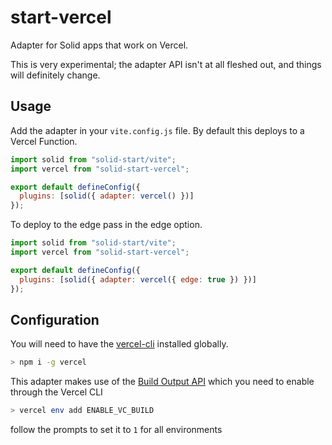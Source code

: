 # start-vercel

Adapter for Solid apps that work on Vercel.

This is very experimental; the adapter API isn't at all fleshed out, and things will definitely change.

## Usage

Add the adapter in your `vite.config.js` file. By default this deploys to a Vercel Function.

```js
import solid from "solid-start/vite";
import vercel from "solid-start-vercel";

export default defineConfig({
  plugins: [solid({ adapter: vercel() })]
});
```

To deploy to the edge pass in the edge option.

```js
import solid from "solid-start/vite";
import vercel from "solid-start-vercel";

export default defineConfig({
  plugins: [solid({ adapter: vercel({ edge: true }) })]
});
```

## Configuration

You will need to have the [vercel-cli](https://vercel.com/docs/cli) installed globally.

```bash
> npm i -g vercel
```

This adapter makes use of the [Build Output API](https://vercel.com/docs/build-output-api/v3) which you need to enable through the Vercel CLI

```bash
> vercel env add ENABLE_VC_BUILD
```

follow the prompts to set it to `1` for all environments
